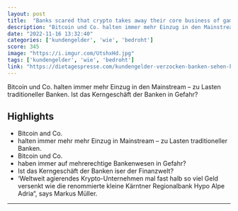 ```yaml
---
layout: post
title:  "Banks scared that crypto takes away their core business of gambling with customer funds - writes German newspaper in a satire article in light of recent events."
description: "Bitcoin und Co. halten immer mehr Einzug in den Mainstream – zu Lasten traditioneller Banken. Ist das Kerngeschäft der Banken in Gefahr?"
date: "2022-11-16 13:32:40"
categories: ['kundengelder', 'wie', 'bedroht']
score: 345
image: "https://i.imgur.com/UtshxHd.jpg"
tags: ['kundengelder', 'wie', 'bedroht']
link: "https://dietagespresse.com/kundengelder-verzocken-banken-sehen-kerngeschaeft-durch-krypto-bedroht/"
---
```


Bitcoin und Co. halten immer mehr Einzug in den Mainstream – zu Lasten traditioneller Banken. Ist das Kerngeschäft der Banken in Gefahr?

## Highlights

- Bitcoin and Co.
- halten immer mehr mehr Einzug in Mainstream – zu Lasten traditioneller Banken.
- Bitcoin und Co.
- haben immer auf mehrerechtige Bankenwesen in Gefahr?
- Ist das Kerngeschäft der Banken iser der Finanzwelt?
- ‘Weltweit agierendes Krypto-Unternehmen mal fast halb so viel Geld versenkt wie die renommierte kleine Kärntner Regionalbank Hypo Alpe Adria“, says Markus Müller.

---
